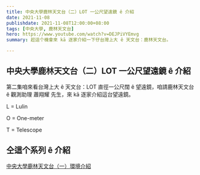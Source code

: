 ```yaml
---
title: 中央大學鹿林天文台（二）LOT 一公尺望遠鏡 ê 介紹
date: 2021-11-08
publishdate: 2021-11-08T12:00:00+08:00
tags: [中央大學, 鹿林天文台]
hero: https://www.youtube.com/watch?v=DEJPiVYEmvg
summary: 趁這个機會來 kā 逐家介紹一下仔台灣上大 ê 天文台：鹿林天文台。

---
```



## 中央大學鹿林天文台（二）LOT 一公尺望遠鏡 ê 介紹

第二集咱來看台灣上大 ê 天文台：LOT 直徑一公尺闊 ê 望遠鏡，咱請鹿林天文台 ê 觀測助理 蕭翔耀 先生，來 kā 逐家介紹這台望遠鏡。

L = Lulin

O = One-meter

T = Telescope

## 仝這个系列 ê 介紹
[中央大學鹿林天文台（一）環境介紹](https://apod.tw/bonus/20211105_lulinobservatory_1/)
